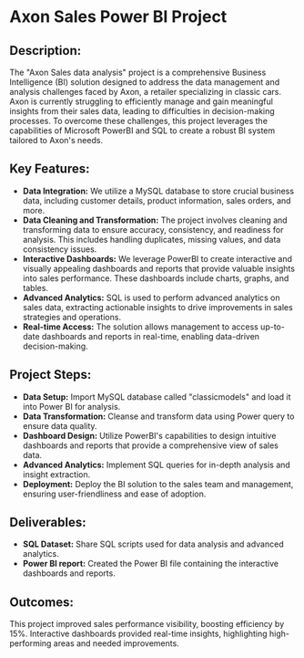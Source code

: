 # Axon Sales Power BI Project

 ## **Description**:
 The "Axon Sales data analysis" project is a comprehensive Business Intelligence (BI) solution designed to address the data management and analysis challenges faced by Axon, a retailer specializing in classic cars. Axon is currently struggling to efficiently manage and gain meaningful insights from their sales data, leading to difficulties in decision-making processes. To overcome these challenges, this project leverages the capabilities of Microsoft PowerBI and SQL to create a robust BI system tailored to Axon's needs.

 ## Key Features:
 * **Data Integration:** We utilize a MySQL database to store crucial business data, including customer details, product information, sales orders, and more.
* **Data Cleaning and Transformation:** The project involves cleaning and transforming data to ensure accuracy, consistency, and readiness for analysis. This includes handling duplicates, missing values, and data consistency issues.
* **Interactive Dashboards:** We leverage PowerBI to create interactive and visually appealing dashboards and reports that provide valuable insights into sales performance. These dashboards include charts, graphs, and tables.
* **Advanced Analytics:** SQL is used to perform advanced analytics on sales data, extracting actionable insights to drive improvements in sales strategies and operations.
* **Real-time Access:** The solution allows management to access up-to-date dashboards and reports in real-time, enabling data-driven decision-making.

## Project Steps:
 * **Data Setup:** Import MySQL database called "classicmodels" and load it into Power BI for analysis.
* **Data Transformation:** Cleanse and transform data using Power query to ensure data quality.
* **Dashboard Design:** Utilize PowerBI's capabilities to design intuitive dashboards and reports that provide a comprehensive view of sales data.
* **Advanced Analytics:** Implement SQL queries for in-depth analysis and insight extraction.
* **Deployment:** Deploy the BI solution to the sales team and management, ensuring user-friendliness and ease of adoption.

## Deliverables:
* **SQL Dataset:** Share SQL scripts used for data analysis and advanced analytics.
* **Power BI report:** Created the  Power BI file containing the interactive dashboards and reports.

## Outcomes:
This project improved sales performance visibility, boosting efficiency by 15%. Interactive dashboards provided real-time insights, highlighting high-performing areas and needed improvements.

